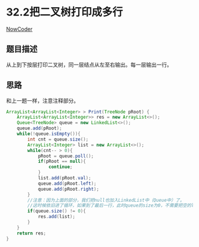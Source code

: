 # 32.2把二叉树打印成多行

 [NowCoder](https://www.nowcoder.com/practice/445c44d982d04483b04a54f298796288?tpId=13&tqId=11213&tPage=1&rp=1&ru=/ta/coding-interviews&qru=/ta/coding-interviews/question-ranking&from=cyc_github) 

## 题目描述

从上到下按层打印二叉树，同一层结点从左至右输出。每一层输出一行。

## 思路

和上一题一样，注意注释部分。

```java
ArrayList<ArrayList<Integer> > Print(TreeNode pRoot) {
    ArrayList<ArrayList<Integer>> res = new ArrayList<>();
    Queue<TreeNode> queue = new LinkedList<>();
    queue.add(pRoot);
    while(!queue.isEmpty()){
        int cnt = queue.size();
        ArrayList<Integer> list = new ArrayList<>();
        while(cnt-- > 0){
            pRoot = queue.poll();
            if(pRoot == null){
                continue;
            }
            list.add(pRoot.val);
            queue.add(pRoot.left);
            queue.add(pRoot.right);
        }
        //注意：因为上面的部分，我们把null也加入LinkedList中（Queue中）了。
        //这时候依旧进了循环，如果到了最后一行，此时queue的size为0，不需要把空的list加入到res中！！！
        if(queue.size() != 0){
            res.add(list);
        }
    }
    return res;
}
```

